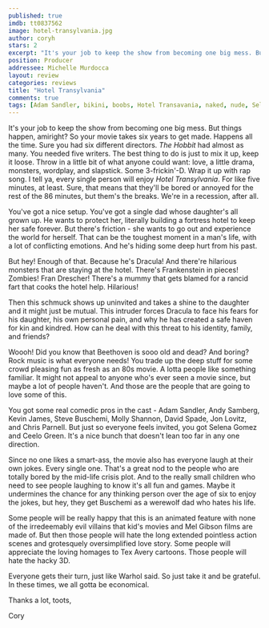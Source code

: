 ```yaml
---
published: true
imdb: tt0837562
image: hotel-transylvania.jpg
author: coryh
stars: 2
excerpt: "It's your job to keep the show from becoming one big mess. But things happen, amiright?"
position: Producer
addressee: Michelle Murdocca
layout: review
categories: reviews
title: "Hotel Transylvania"
comments: true
tags: [Adam Sandler, bikini, boobs, Hotel Transavania, naked, nude, Selena Gomez, sexy, shower, Uncategorized]
---
```

It's your job to keep the show from becoming one big mess. But things happen, amiright? So your movie takes six years to get made. Happens all the time. Sure you had six different directors. _The Hobbit_ had almost as many. You needed five writers. The best thing to do is just to mix it up, keep it loose. Throw in a little bit of what anyone could want: love, a little drama, monsters, wordplay, and slapstick. Some 3-frickin'-D. Wrap it up with rap song. I tell ya, every single person will enjoy _Hotel Transylvania_. For like five minutes, at least. Sure, that means that they'll be bored or annoyed for the rest of the 86 minutes, but them's the breaks. We're in a recession, after all.

You've got a nice setup. You've got a single dad whose daughter's all grown up. He wants to protect her, literally building a fortress hotel to keep her safe forever. But there's friction - she wants to go out and experience the world for herself. That can be the toughest moment in a man's life, with a lot of conflicting emotions. And he's hiding some deep hurt from his past.

But hey! Enough of that. Because he's Dracula! And there're hilarious monsters that are staying at the hotel. There's Frankenstein in pieces! Zombies! Fran Drescher! There's a mummy that gets blamed for a rancid fart that cooks the hotel help. Hilarious!

Then this schmuck shows up uninvited and takes a shine to the daughter and it might just be mutual. This intruder forces Dracula to face his fears for his daughter, his own personal pain, and why he has created a safe haven for kin and kindred. How can he deal with this threat to his identity, family, and friends?

Woooh! Did you know that Beethoven is sooo old and dead? And boring? Rock music is what everyone needs! You trade up the deep stuff for some crowd pleasing fun as fresh as an 80s movie. A lotta people like something familiar.  It might not appeal to anyone who's ever seen a movie since, but maybe a lot of people haven't. And those are the people that are going to love some of this.

You got some real comedic pros in the cast - Adam Sandler, Andy Samberg, Kevin James, Steve Buschemi, Molly Shannon, David Spade, Jon Lovitz, and Chris Parnell. But just so everyone feels invited, you got Selena Gomez and Ceelo Green. It's a nice bunch that doesn't lean too far in any one direction.

Since no one likes a smart-ass, the movie also has everyone laugh at their own jokes. Every single one. That's a great nod to the people who are totally bored by the mid-life crisis plot.  And to the really small children who need to see people laughing to know it's all fun and games. Maybe it undermines the chance for any thinking person over the age of six to enjoy the jokes, but hey, they get Buschemi as a werewolf dad who hates his life.

Some people will be really happy that this is an animated feature with none of the irredeemably evil villains that kid's movies and Mel Gibson films are made of. But then those people will hate the long extended pointless action scenes and grotesquely oversimplified love story. Some people will appreciate the loving homages to Tex Avery cartoons. Those people will hate the hacky 3D.

Everyone gets their turn, just like Warhol said. So just take it and be grateful. In these times, we all gotta be economical.

Thanks a lot, toots,

Cory
